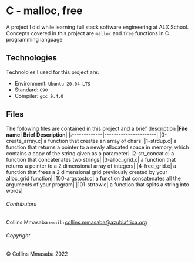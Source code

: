 # C - malloc, free
A project I did while learning full stack software engineering at ALX School. Concepts covered in this project are `malloc` and `free` functions in C programming language

## Technologies
Technoloies I used for this project are:
- Environment: `Ubuntu 20.04 LTS`
- Standard: `C90`
- Compiler: `gcc 9.4.0`

## Files
The following files are contained in this project and a brief description
|**File name**| **Brief Description**|
|:-------------|----------------------|
|0-create_array.c| a function that creates an array of chars|
|1-strdup.c| a function that returns a pointer to a newly allocated space in memory, which contains a copy of the string given as a parameter|
|2-str_concat.c| a function that concatenates two strings|
|3-alloc_grid.c| a function that returns a pointer to a 2 dimensional array of integers|
|4-free_grid.c| a function that frees a 2 dimensional grid previously created by your alloc_grid function|
|100-argstostr.c| a function that concatenates all the arguments of your program|
|101-strtow.c| a function that splits a string into words|

###### Contributors ######
Collins Mmasaba `email:`<collins.mmasaba@azubiafrica.org>

###### Copyright ######
© Collins Mmasaba 2022
